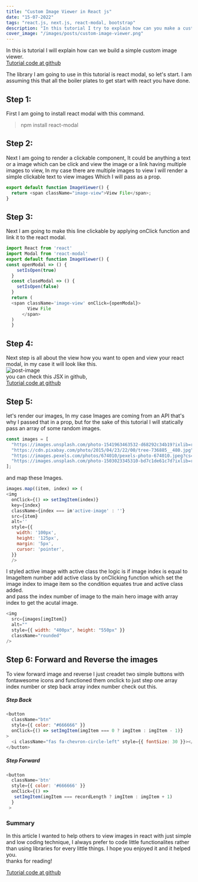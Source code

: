 ```yaml
---
title: "Custom Image Viewer in React js"
date: "15-07-2022"
tags: "react.js, next.js, react-modal, bootstrap"
description: "In this tutorial I try to explain how can you make a custom image viewer in react js using react modal and react useState hook."
cover_image: "/images/posts/custom-image-viewer.png"
---
```


In this is tutorial I will explain how can we build a simple custom image viewer.  
[Tutorial code at github](https://github.com/umershabir/custom-image-viewer)

The library I am going to use in this tutorial is react modal, so let's start.
I am assuming this that all the boiler plates to get start with react you have done.

## Step 1:

First I am going to install react modal with this command.

> npm install react-modal

## Step 2:

Next I am going to render a clickable component, It could be anything a text or a image which can be click and view the image or a link having multiple images to view, In my case there are multiple images to view I will render a simple clickable text to view images Which I will pass as a prop.

```javascript
export default function ImageViewer() {
  return <span className="image-view">View File</span>;
}
```

## Step 3:

Next I am going to make this line clickable by applying onClick function and link it to the react modal.

```javascript
import React from 'react'
import Modal from 'react-modal'
export default function ImageViewer() {
const openModal => () {
    setIsOpen(true)
  }
  const closeModal => () {
    setIsOpen(false)
  }
  return (
  <span className='image-view' onClick={openModal}>
        View File
      </span>
  )
  }
```

## Step 4:

Next step is all about the view how you want to open and view your react modal, in my case it will look like this.  
![post-image](/images/posts/imageview.png)  
you can check this JSX in github,  
[Tutorial code at github](https://github.com/umershabir/custom-image-viewer)

## Step 5:

let's render our images, In my case Images are coming from an API that's why I passed that in a prop, but for the sake of this tutorial I will statically pass an array of some random images.

```javascript
const images = [
  "https://images.unsplash.com/photo-1541963463532-d68292c34b19?ixlib=rb-1.2.1&ixid=MnwxMjA3fDB8MHxleHBsb3JlLWZlZWR8Mnx8fGVufDB8fHx8&w=1000&q=80",
  "https://cdn.pixabay.com/photo/2015/04/23/22/00/tree-736885__480.jpg",
  "https://images.pexels.com/photos/674010/pexels-photo-674010.jpeg?cs=srgb&dl=pexels-anjana-c-674010.jpg&fm=jpg",
  "https://images.unsplash.com/photo-1503023345310-bd7c1de61c7d?ixlib=rb-1.2.1&ixid=MnwxMjA3fDB8MHxzZWFyY2h8MXx8aHVtYW58ZW58MHx8MHx8&w=1000&q=80",
];
```

and map these Images.

```javascript
images.map((item, index) => (
<img
  onClick={() => setImgItem(index)}
  key={index}
  className={index === im'active-image' : ''}
  src={item}
  alt=''
  style={{
    width: '100px',
    height: '125px',
    margin: '5px',
    cursor: 'pointer',
  }}
  />
```

I styled active image with active class the logic is if image index is equal to ImageItem number add active class by onClicking function which set the image index to image item so the condition equates true and active class added.  
and pass the index number of image to the main hero image with array index to get the acutal image.

```javascript
<img
  src={images[imgItem]}
  alt=""
  style={{ width: "400px", height: "550px" }}
  className="rounded"
/>
```

## Step 6: Forward and Reverse the images

To view forward image and reverse I just creadet two simple buttons with fontawesome icons and functioned them onclick to just step one array index number or step back array index number check out this.

##### Step Back

```javascript
<button
  className="btn"
  style={{ color: "#666666" }}
  onClick={() => setImgItem(imgItem === 0 ? imgItem : imgItem - 1)}
>
  <i className="fas fa-chevron-circle-left" style={{ fontSize: 30 }}></i>
</button>
```

##### Step Forward

```javascript
<button
  className='btn'
  style={{ color: '#666666' }}
  onClick={() =>
   setImgItem(imgItem === recordLength ? imgItem : imgItem + 1)
  }
 >
```

### Summary

In this article I wanted to help others to view images in react with just simple and low coding technique, I always prefer to code little functionalites rather than using libraries for every little things. I hope you enjoyed it and it helped you.  
thanks for reading!

[Tutorial code at github](https://github.com/umershabir/custom-image-viewer)
